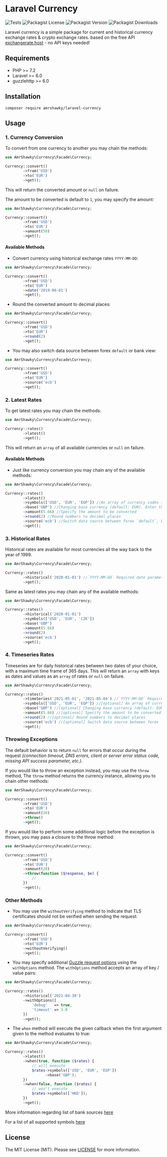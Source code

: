 # Laravel Currency
![Tests](https://github.com/amrshawky/laravel-currency/workflows/Tests/badge.svg?branch=master) ![Packagist License](https://img.shields.io/packagist/l/amrshawky/laravel-currency?color=success&label=License) ![Packagist Version](https://img.shields.io/packagist/v/amrshawky/laravel-currency?label=Packagist) ![Packagist Downloads](https://img.shields.io/packagist/dt/amrshawky/laravel-currency?color=success&label=Downloads)

Laravel currency is a simple package for current and historical currency exchange rates & crypto exchange rates. based on the free API [exchangerate.host](https://exchangerate.host "exchangerate.host Homepage") - no API keys needed!

## Requirements
- PHP >= 7.2
- Laravel >= 6.0
- guzzlehttp >= 6.0

## Installation

```
composer require amrshawky/laravel-currency
```

## Usage

### 1. Currency Conversion
To convert from one currency to another you may chain the methods:

```php
use AmrShawky\Currency\Facade\Currency;

Currency::convert()
        ->from('USD')
        ->to('EUR')
        ->get();
```
This will return the converted amount or `null` on failure.

The amount to be converted is default to `1`, you may specify the amount:

```php
use AmrShawky\Currency\Facade\Currency;

Currency::convert()
        ->from('USD')
        ->to('EUR')
        ->amount(50)
        ->get();
```
#### Available Methods
- Convert currency using historical exchange rates `YYYY-MM-DD`:

```php
use AmrShawky\Currency\Facade\Currency;

Currency::convert()
        ->from('USD')
        ->to('EUR')
        ->date('2019-08-01')
        ->get();
```

- Round the converted amount to decimal places:

```php
use AmrShawky\Currency\Facade\Currency;

Currency::convert()
        ->from('USD')
        ->to('EUR')
        ->round(2)
        ->get();
```

- You may also switch data source between forex `default` or bank view:

```php
use AmrShawky\Currency\Facade\Currency;

Currency::convert()
        ->from('USD')
        ->to('EUR')
        ->source('ecb')
        ->get();
```

### 2. Latest Rates
To get latest rates you may chain the methods:

```php
use AmrShawky\Currency\Facade\Currency;

Currency::rates()
        ->latest()
        ->get();
```
This will return an `array` of all available currencies or `null` on failure.

#### Available Methods
- Just like currency conversion you may chain any of the available methods:

```php
use AmrShawky\Currency\Facade\Currency;

Currency::rates()
        ->latest()
        ->symbols(['USD', 'EUR', 'EGP']) //An array of currency codes to limit output currencies
        ->base('GBP') //Changing base currency (default: EUR). Enter the three-letter currency code of your preferred base currency.
        ->amount(5.66) //Specify the amount to be converted
        ->round(2) //Round numbers to decimal places
        ->source('ecb') //Switch data source between forex `default`, bank view or crypto currencies.
        ->get();
```

### 3. Historical Rates
Historical rates are available for most currencies all the way back to the year of 1999.

```php
use AmrShawky\Currency\Facade\Currency;

Currency::rates()
        ->historical('2020-01-01') //`YYYY-MM-DD` Required date parameter to get the rates for
        ->get();
```
Same as latest rates you may chain any of the available methods:
```php
use AmrShawky\Currency\Facade\Currency;

Currency::rates()
        ->historical('2020-01-01')
        ->symbols(['USD', 'EUR', 'CZK'])
        ->base('GBP')
        ->amount(5.66)
        ->round(2)
        ->source('ecb')
        ->get();
```
### 4. Timeseries Rates
Timeseries are for daily historical rates between two dates of your choice, with a maximum time frame of 365 days.
This will return an `array` with keys as dates and values as an `array` of rates or `null` on failure.

```php
use AmrShawky\Currency\Facade\Currency;

Currency::rates()
        ->timeSeries('2021-05-01', '2021-05-04') //`YYYY-MM-DD` Required dates range parameters
        ->symbols(['USD', 'EUR', 'EGP']) //[optional] An array of currency codes to limit output currencies
        ->base('GBP') //[optional] Changing base currency (default: EUR). Enter the three-letter currency code of your preferred base currency.
        ->amount(5.66) //[optional] Specify the amount to be converted (default: 1)
        ->round(2) //[optional] Round numbers to decimal places
        ->source('ecb') //[optional] Switch data source between forex `default`, bank view or crypto currencies.
        ->get();
```

### Throwing Exceptions
The default behavior is to return `null` for errors that occur during the request _(connection timeout, DNS errors, client or server error status code, missing API success parameter, etc.)_.

If you would like to throw an exception instead, you may use the `throw` method, The `throw` method returns the currency instance, allowing you to chain other methods:

```php
use AmrShawky\Currency\Facade\Currency;

Currency::convert()
        ->from('USD')
        ->to('EUR')
        ->amount(20)
        ->throw()
        ->get();
```

If you would like to perform some additional logic before the exception is thrown, you may pass a closure to the throw method:

```php
use AmrShawky\Currency\Facade\Currency;

Currency::convert()
        ->from('USD')
        ->to('EUR')
        ->amount(20)
        ->throw(function ($response, $e) {
            //
        })
        ->get();
```
### Other Methods

- You may use the `withoutVerifying` method to indicate that TLS certificates should not be verified when sending the request:

```php
use AmrShawky\Currency\Facade\Currency;

Currency::convert()
        ->from('USD')
        ->to('EUR')
        ->withoutVerifying()
        ->get();
```

- You may specify additional [Guzzle request options](https://docs.guzzlephp.org/en/stable/request-options.html "Guzzle request options") using the `withOptions` method. The `withOptions` method accepts an array of key / value pairs:

```php
use AmrShawky\Currency\Facade\Currency;

Currency::rates()
        ->historical('2021-04-30')
        ->withOptions([
            'debug'   => true,
            'timeout' => 3.0
        ])
        ->get();
```

- The `when` method will execute the given callback when the first argument given to the method evaluates to true:
```php
use AmrShawky\Currency\Facade\Currency;

Currency::rates()
        ->latest()
        ->when(true, function ($rates) {
            // will execute
            $rates->symbols(['USD', 'EUR', 'EGP'])
                  ->base('GBP');
        })
        ->when(false, function ($rates) {
            // won't execute
            $rates->symbols(['HKD']);
        })
        ->get();
```

More information regarding list of bank sources [here](https://api.exchangerate.host/sources "List of bank sources")

For a list of all supported symbols [here](https://api.exchangerate.host/symbols "List of supported symbols")

## License
The MIT License (MIT). Please see [LICENSE](../master/LICENSE) for more information.
